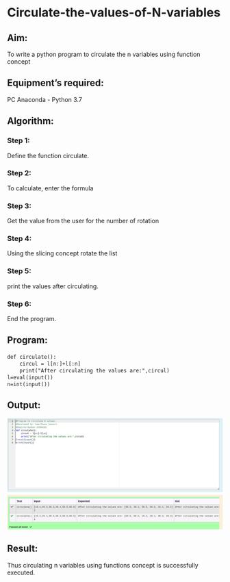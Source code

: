 # Circulate-the-values-of-N-variables
## Aim:
To write a python program to circulate the n variables using function concept
## Equipment’s required:
PC
Anaconda - Python 3.7
## Algorithm: 
### Step 1: 
Define the function circulate.
### Step 2: 
To calculate, enter the formula
### Step 3: 
Get the value from the user for the number of rotation
### Step 4: 
Using the slicing concept rotate the list
### Step 5:
print the values after circulating. 
### Step 6: 
End the program.

## Program:
```
def circulate():
    circul = l[n:]+l[:n]
    print("After circulating the values are:",circul)
l=eval(input())
n=int(input())
```
  
## Output:
![OUTPUT](./images/circulate.png)

## Result:
Thus circulating n variables using functions concept is successfully executed.